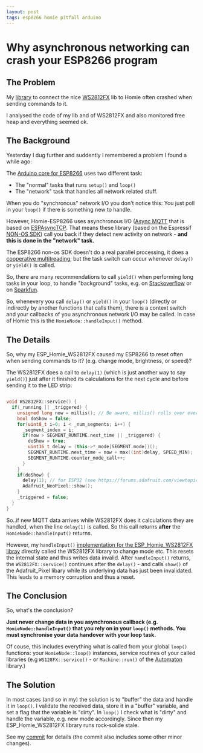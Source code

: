 ```yaml
---
layout: post
tags: esp8266 homie pitfall arduino
---
```


# Why asynchronous networking can crash your ESP8266 program

## The Problem

My [library](https://github.com/euphi/ESP_Homie_WS2812FX) to connect the nice [WS2812FX](https://github.com/kitesurfer1404/WS2812FX)
lib to Homie often crashed when sending commands to it.

I analysed the code of my lib and of WS2812FX and also monitored free heap and everything seemed ok.

## The Background

Yesterday I dug further and suddently I remembered a problem I found a while ago:

The [Arduino core for ESP8266](https://github.com/esp8266/Arduino) uses two different task:
* The "normal" tasks that runs `setup()` and `loop()`
* The "network" task that handles all network related stuff.

When you do "synchronous" network I/O you don't notice this: You just poll in your `loop()` if there is something new to handle.

However, Homie-ESP8266 uses asynchronous I/O ([Async MQTT](https://github.com/marvinroger/async-mqtt-client) that is based on
[ESPAsyncTCP](https://github.com/me-no-dev/ESPAsyncTCP). That means these library
(based on the Espressif [NON-OS SDK](https://github.com/espressif/ESP8266_NONOS_SDK)) call you back if they detect new
activity on network - **and this is done in the "network" task.**

The ESP8266 non-os SDK doesn't do a real parallel processing, it does a [cooperative multitreading](https://en.wikipedia.org/wiki/Cooperative_multitasking),
but the task switch can occur whenever `delay()` or `yield()` is called. 

So, there are many recommendations to call `yield()` when performing long tasks in your loop, to handle "background" tasks, e.g.
on [Stackoverflow](https://stackoverflow.com/questions/34497758/what-is-the-secret-of-the-arduino-yieldfunction) or on
[Sparkfun](https://learn.sparkfun.com/tutorials/esp8266-thing-hookup-guide/using-the-arduino-addon). 

So, whenevery you call `delay()` or `yield()` in your `loop()` (directly or indirectly by another functions that calls them),
there is a context switch and your callbacks of you asynchronous network I/O may be called. In case of Homie this is the
`HomieNode::handleInput()` method.

## The Details

So, why my ESP_Homie_WS2812FX caused my ESP8266 to reset often when sending commands to it? (e.g. change mode, brightness, or speed)?

The WS2812FX does a call to `delay(1)` (which is just another way to say `yield()`) just after it finished its
calculations for the next cycle and before sending it to the LED strip:

```C++

void WS2812FX::service() {
  if(_running || _triggered) {
    unsigned long now = millis(); // Be aware, millis() rolls over every 49 days
    bool doShow = false;
    for(uint8_t i=0; i < _num_segments; i++) {
      _segment_index = i;
      if(now > SEGMENT_RUNTIME.next_time || _triggered) {
        doShow = true;
        uint16_t delay = (this->*_mode[SEGMENT.mode])();
        SEGMENT_RUNTIME.next_time = now + max((int)delay, SPEED_MIN);
        SEGMENT_RUNTIME.counter_mode_call++;
      }
    }
    if(doShow) {
      delay(1); // for ESP32 (see https://forums.adafruit.com/viewtopic.php?f=47&t=117327)
      Adafruit_NeoPixel::show();
    }
    _triggered = false;
  }
}


```

So..if new MQTT data arrives while WS2812FX does it calculations they are handled, when the line `delay(1)` is called.
So this call returns **after** the `HomieNode::handleInput()` returns.

However, my `handleInput()` [implementation for the ESP_Homie_WS2812FX libray](https://github.com/euphi/ESP_Homie_WS2812FX/blob/35b656dd58c573bf2b75a3b433441a4679e4cbb2/src/WS2812Node.cpp#L63)
directly called the WS2812FX library to change mode etc. This resets the internal state and thus writes data invalid.
After `handleInput()` returns, the `WS2812FX::service()` continues after the `delay()` - and calls `show()` of the Adafruit_Pixel
libary while its underlying data has just been invalidated. This leads to a memory corruption and thus a reset.

## The Conclusion 

So, what's the conclusion?

**Just never change data in you asynchronous callback (e.g. `HomieNode::handleInput()` that you rely on in your `loop()` methods.
You must synchronise your data handover with your loop task.**

Of couse, this includes everything what is called from your global `loop()` functions: your `HomieNode::loop()` instances,
service routines of your called libraries (e.g `WS128FX::service()` - or `Machine::run()` of the [Automaton](https://github.com/tinkerspy/Automaton) library.)

## The Solution

In most cases (and so in my) the solution is to "buffer" the data and handle it in `loop()`.
I validate the received data, store it in a "buffer" variable, and set a flag that the variable is "dirty". 
In `loop()` I check what is "dirty" and handle the variable, e.g. new mode accordingly.
Since then my ESP_Homie_WS2812FX library runs rock-solide stale.

See my [commit](https://github.com/euphi/ESP_Homie_WS2812FX/commit/d55c46d2e7e9d478bd3b3081fd9785ee320156b0) for details
(the commit also includes some other minor changes).
